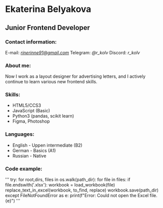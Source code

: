 # Ekaterina Belyakova

## Junior Frontend Developer

### Contact information:
E-mail: *rinerinne91@gmail.com*
Telegram: *@r_kolv*
Discord: *r_kolv*

### About me:
Now I work as a layout designer for advertising letters, and I actively continue to learn various new frontend skills.

### Skills:
* HTML5/CCS3
* JavaScript (Basic)
* Python3 (pandas, scikit learn)
* Figma, Photoshop

### Languages:
* English - Uppen intermediate (B2)
* German - Basics (A1)
* Russian - Native

### Code example:
'''
 try:
    for root,dirs, files in os.walk(path_dir):
      for file in files:
        if file.endswith('.xlsx'):
          workbook = load_workbook(file)
          replace_text_in_excel(workbook, to_find, replace)
          workbook.save(path_dir)
 except FileNotFoundError as e:
    print(f"Error: Could not open the Excel file. {e}")
'''